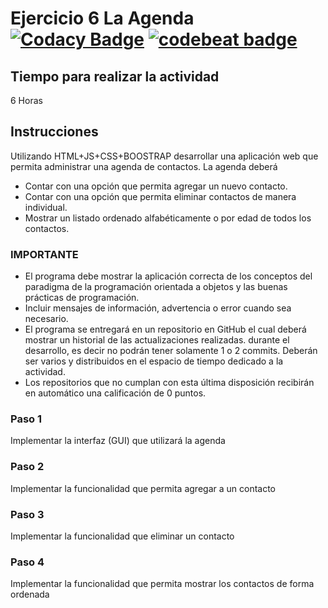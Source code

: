 # Ejercicio 6 La Agenda [![Codacy Badge](https://api.codacy.com/project/badge/Grade/72f65eb3758f41f9855045349bebab78)](https://www.codacy.com/app/DanyHerz42/06-app-agenda-DanyHerz42?utm_source=github.com&amp;utm_medium=referral&amp;utm_content=POO-2019-2K/06-app-agenda-DanyHerz42&amp;utm_campaign=Badge_Grade) [![codebeat badge](https://codebeat.co/badges/6e59b0fb-7f9b-49b3-94f3-50ce88092fc5)](https://codebeat.co/projects/github-com-poo-2019-2k-06-app-agenda-danyherz42-master)

## Tiempo para realizar la actividad

6 Horas

## Instrucciones

Utilizando HTML+JS+CSS+BOOSTRAP desarrollar una aplicación web que permita administrar una agenda de contactos. La agenda deberá

* Contar con una opción que permita agregar un nuevo contacto.
* Contar con una opción que permita eliminar contactos de manera individual.   
* Mostrar un listado ordenado alfabéticamente o por edad de todos los contactos.

### IMPORTANTE
* El programa debe mostrar la aplicación correcta de los conceptos del paradigma de la programación orientada a objetos y las buenas prácticas de programación.
* Incluir mensajes de información, advertencia o error cuando sea necesario. 
* El programa se entregará en un repositorio en GitHub el cual deberá mostrar un historial de las actualizaciones realizadas. durante el desarrollo, es decir no podrán tener solamente 1 o 2 commits. Deberán ser varios y distribuidos en el espacio de tiempo dedicado a la actividad.
* Los repositorios que no cumplan con esta última disposición recibirán en automático una calificación de 0 puntos.


### Paso 1

Implementar la interfaz (GUI) que utilizará la agenda

### Paso 2

Implementar la funcionalidad que permita agregar a un contacto

### Paso 3

Implementar la funcionalidad que eliminar un contacto

### Paso 4

Implementar la funcionalidad que permita mostrar los contactos de forma ordenada
